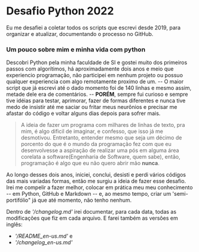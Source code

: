 # Desafio Python 2022
Eu me desafiei a coletar todos os scripts que escrevi desde 2019, para organizar e atualizar, documentando o processo no GitHub.
### Um pouco sobre mim e minha vida com python
Descobri Python pela minha faculdade de SI e gostei muito dos primeiros passos com algorítimos, há aproximadamente dois anos e meio que experiencio programação, não participei em nenhum projeto ou possuo qualquer experiencia com algo remotamente proximo de um. -- O maior script que já escrevi até o dado momento foi de 140 linhas e mesmo assim, metade dele era de comentários. -- **PORÉM**, sempre fui curioso e sempre tive idéias para testar, aprimorar, fazer de formas diferentes e nunca tive medo de insistir até me saciar ou fritar meus neurônios e precisar me afastar do código e voltar alguns dias depois para sofrer mais.

> A ideia de fazer um programa com milhares de linhas de texto, pra mim, é algo dificil de imaginar, e confesso, que isso já me desmotivou. Entretanto, entender mesmo que seja um décimo de porcento do que é o mundo da programação fez com que eu desenvolvesse a aspiração de realizar uma pós em alguma área corelata a software(Engenharia de Software, quem sabe), então, programação é algo que eu não quero abrir mão **nunca**.

Ao longo desses dois anos, iniciei, conclui, desisti e perdi vários códigos das mais variadas formas, então me surgiu a ideia de fazer esse desafio. Irei me compelir a fazer melhor, colocar em prática meu meu conhecimento -- em Python, GitHub e Markdown -- e, ao mesmo tempo, criar um 'semi-portifólio" já que até momento, não tenho nenhum.

Dentro de *'/changelog.md'* irei documentar, para cada data, todas as modificações que fiz em cada arquivo. 
E farei também as versôes em inglês:
- *'/README_en-us.md'* e
- *'/changelog_en-us.md'*